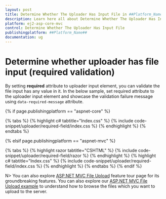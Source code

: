 ```yaml
---
layout: post
title: Determine Whether The Uploader Has Input File in ##Platform_Name## Uploader Component
description: Learn here all about Determine Whether The Uploader Has Input File in Syncfusion ##Platform_Name## Uploader component of syncfusion and more.
platform: ej2-asp-core-mvc
control: Determine Whether The Uploader Has Input File
publishingplatform: ##Platform_Name##
documentation: ug
---
```



# Determine whether uploader has file input (required validation)

By setting **required** attribute to uploader input element, you can validate the file input has any value in it. 
In the below sample, set required attribute to the uploader input element and showcase the validation failure message using `data-required-message` attribute.

{% if page.publishingplatform == "aspnet-core" %}

{% tabs %}
{% highlight c# tabtitle="Index.css" %}
{% include code-snippet/uploader/required-field/index.css %}
{% endhighlight %}
{% endtabs %}

{% elsif page.publishingplatform == "aspnet-mvc" %}

{% tabs %}
{% highlight razor tabtitle="CSHTML" %}
{% include code-snippet/uploader/required-field/razor %}
{% endhighlight %}
{% highlight c# tabtitle="Index.css" %}
{% include code-snippet/uploader/required-field/index.css %}
{% endhighlight %}
{% endtabs %}
{% endif %}



N> You can also explore [ASP.NET MVC File Upload](https://www.syncfusion.com/aspnet-mvc-ui-controls/file-upload) feature tour page for its groundbreaking features. You can also explore our [ASP.NET MVC File Upload example](https://ej2.syncfusion.com/aspnetmvc/Uploader/DefaultFunctionalities#/material) to understand how to browse the files which you want to upload to the server.